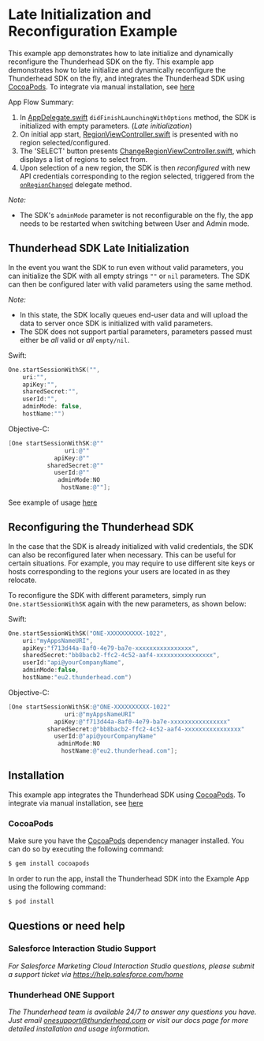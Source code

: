 # Late Initialization and Reconfiguration Example 

This example app demonstrates how to late initialize and dynamically reconfigure the Thunderhead SDK on the fly.
This example app demonstrates how to late initialize and dynamically reconfigure the Thunderhead SDK on the fly, and integrates the Thunderhead SDK using [CocoaPods](https://github.com/thunderheadone/one-sdk-ios#cocoapods).  To integrate via manual installation, see [here](https://github.com/thunderheadone/one-sdk-ios#manual-installation)

App Flow Summary:
1. In [AppDelegate.swift](https://github.com/thunderheadone/one-sdk-ios/blob/master/examples/dynamic-initialization-example/Dynamic%20Initialization%20Example/Dynamic%20Initialization%20Example/AppDelegate.swift#L47) `didFinishLaunchingWithOptions` method, the SDK is initialized with empty parameters. (*Late initialization*)
2. On initial app start, [RegionViewController.swift](https://github.com/thunderheadone/one-sdk-ios/blob/master/examples/dynamic-initialization-example/Dynamic%20Initialization%20Example/Dynamic%20Initialization%20Example/RegionViewController.swift) is presented with no region selected/configured.  
3. The 'SELECT' button presents [ChangeRegionViewController.swift](https://github.com/thunderheadone/one-sdk-ios/blob/master/examples/dynamic-initialization-example/Dynamic%20Initialization%20Example/Dynamic%20Initialization%20Example/ChangeRegionViewController.swift), which displays a list of regions to select from.
4. Upon selection of a new region, the SDK is then *reconfigured* with new API credentials corresponding to the region selected, triggered from the [`onRegionChanged`](https://github.com/thunderheadone/one-sdk-ios/blob/master/examples/dynamic-initialization-example/Dynamic%20Initialization%20Example/Dynamic%20Initialization%20Example/RegionViewController.swift#L93) delegate method.  

*Note:*
- The SDK's `adminMode` parameter is not reconfigurable on the fly, the app needs to be restarted when switching between User and Admin mode.

## Thunderhead SDK Late Initialization

In the event you want the SDK to run even without valid parameters, you can initialize the SDK with all empty strings `""` or `nil` parameters.  The SDK can then be configured later with valid parameters using the same method.

*Note:*
- In this state, the SDK locally queues end-user data and will upload the data to server once SDK is initialized with valid parameters.
- The SDK does not support partial parameters, parameters passed must either be *all* valid or *all* `empty/nil`.
    
Swift:
```swift
One.startSessionWithSK("",
    uri:"",
    apiKey:"",
    sharedSecret:"",
    userId:"",
    adminMode: false,
    hostName:"")
```

Objective-C:
```objective-c
[One startSessionWithSK:@""
                uri:@""
             apiKey:@""
           sharedSecret:@""
             userId:@""
              adminMode:NO
               hostName:@""];
```
See example of usage [here]( https://github.com/thunderheadone/one-sdk-ios/blob/master/examples/dynamic-initialization-example/Dynamic%20Initialization%20Example/Dynamic%20Initialization%20Example/AppDelegate.swift#L47)

## Reconfiguring the Thunderhead SDK

In the case that the SDK is already initialized with valid credentials, the SDK can also be reconfigured later when necessary. This can be useful for certain situations.  For example, you may require to use different site keys or hosts corresponding to the regions your users are located in as they relocate.

To reconfigure the SDK with different parameters, simply run `One.startSessionWithSK` again with the new parameters, as shown below:

Swift:
```swift
One.startSessionWithSK("ONE-XXXXXXXXXX-1022",
    uri:"myAppsNameURI",
    apiKey:"f713d44a-8af0-4e79-ba7e-xxxxxxxxxxxxxxxx",
    sharedSecret:"bb8bacb2-ffc2-4c52-aaf4-xxxxxxxxxxxxxxxx",
    userId:"api@yourCompanyName",
    adminMode:false,
    hostName:"eu2.thunderhead.com")
```

Objective-C:
```objective-c
[One startSessionWithSK:@"ONE-XXXXXXXXXX-1022"
                uri:@"myAppsNameURI"
             apiKey:@"f713d44a-8af0-4e79-ba7e-xxxxxxxxxxxxxxxx"
           sharedSecret:@"bb8bacb2-ffc2-4c52-aaf4-xxxxxxxxxxxxxxxx"
             userId:@"api@yourCompanyName"
              adminMode:NO
               hostName:@"eu2.thunderhead.com"];
```

## Installation

This example app integrates the Thunderhead SDK using [CocoaPods](https://github.com/thunderheadone/one-sdk-ios#cocoapods).  To integrate via manual installation, see [here](https://github.com/thunderheadone/one-sdk-ios#manual-installation)

### CocoaPods

Make sure you have the [CocoaPods](http://cocoapods.org) dependency manager installed. You can do so by executing the following command:

```sh
$ gem install cocoapods
```

In order to run the app, install the Thunderhead SDK into the Example App using the following command:

```sh
$ pod install
```

## Questions or need help

### Salesforce Interaction Studio Support
_For Salesforce Marketing Cloud Interaction Studio questions, please submit a support ticket via https://help.salesforce.com/home_

### Thunderhead ONE Support
_The Thunderhead team is available 24/7 to answer any questions you have. Just email [onesupport@thunderhead.com](mailto:onesupport@thunderhead.com) or visit our docs page for more detailed installation and usage information._

